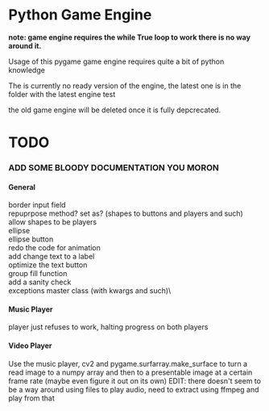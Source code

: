# Python Game Engine

__note: game engine requires the while True loop to work there is no way around it.__

Usage of this pygame game engine requires quite a bit of python knowledge

The is currently no ready version of the engine, the latest one is in the folder with the latest engine test

the old game engine will be deleted once it is fully depcrecated.



# TODO

### ADD SOME BLOODY DOCUMENTATION YOU MORON

#### General
border input field\
repuprpose method? set as? (shapes to buttons and players and such)\
allow shapes to be players\
ellipse\
ellipse button\
redo the code for animation\
add change text to a label\
optimize the text button\
group fill function\
add a sanity check\
exceptions master class (with kwargs and such)\

#### Music Player
player just refuses to work, halting progress on both players

#### Video Player
Use the music player, cv2 and pygame.surfarray.make_surface to turn a read image to a numpy array and then to a presentable image at a certain frame rate (maybe even figure it out on its own)
EDIT: there doesn't seem to be a way around using files to play audio, need to extract using ffmpeg and play from that